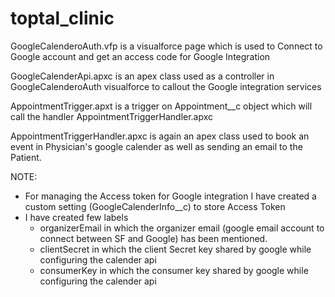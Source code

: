 # toptal_clinic
GoogleCalenderoAuth.vfp is a visualforce page which is used to Connect to Google account and get an access code for Google Integration

GoogleCalenderApi.apxc is an apex class used as a controller in GoogleCalenderoAuth visualforce to callout the Google integration services

AppointmentTrigger.apxt is a trigger on Appointment__c object which will call the handler AppointmentTriggerHandler.apxc

AppointmentTriggerHandler.apxc is again an apex class used to book an event in Physician's google calender as well as sending an email to the Patient.

NOTE: 
- For managing the Access token for Google integration I have created a custom setting (GoogleCalenderInfo__c) to store Access Token
- I have created few labels
  - organizerEmail in which the organizer email (google email account to connect between SF and Google) has been mentioned.
  - clientSecret in which the client Secret key shared by google while configuring the calender api
  - consumerKey in which the consumer key shared by google while configuring the calender api

